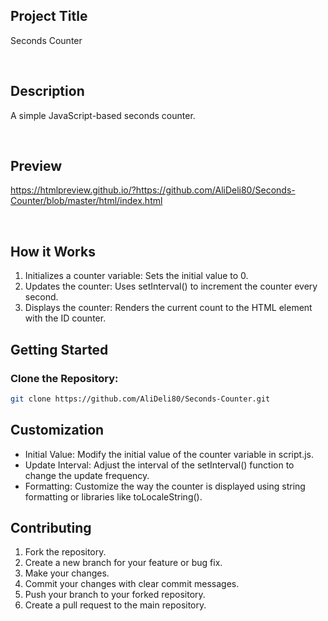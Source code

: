 ## Project Title

Seconds Counter

<br>

## Description

A simple JavaScript-based seconds counter.

<br>

## Preview

https://htmlpreview.github.io/?https://github.com/AliDeli80/Seconds-Counter/blob/master/html/index.html

<br>

## How it Works

1. Initializes a counter variable: Sets the initial value to 0.
2. Updates the counter: Uses setInterval() to increment the counter every second.
3. Displays the counter: Renders the current count to the HTML element with the ID counter.


## Getting Started

### Clone the Repository:

  ```sh
  git clone https://github.com/AliDeli80/Seconds-Counter.git
  ```

## Customization

- Initial Value: Modify the initial value of the counter variable in script.js.
- Update Interval: Adjust the interval of the setInterval() function to change the update frequency.
- Formatting: Customize the way the counter is displayed using string formatting or libraries like toLocaleString().


## Contributing
1.  Fork the repository.
2.  Create a new branch for your feature or bug fix.
3.  Make your changes.
4.  Commit your changes with clear commit messages.
5.  Push your branch to your forked repository.
6.  Create a pull request to the main repository.   
